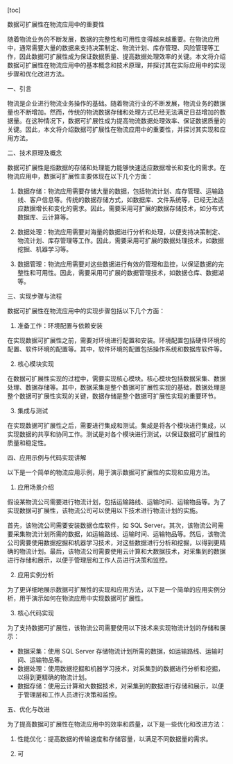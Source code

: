 
[toc]                    
                
                
数据可扩展性在物流应用中的重要性

随着物流业务的不断发展，数据的完整性和可用性变得越来越重要。在物流应用中，通常需要大量的数据来支持决策制定、物流计划、库存管理、风险管理等工作，因此数据可扩展性成为保证数据质量、提高数据处理效率的关键。本文将介绍数据可扩展性在物流应用中的基本概念和技术原理，并探讨其在实际应用中的实现步骤和优化改进方法。

一、引言

物流是企业进行物流业务操作的基础。随着物流行业的不断发展，物流业务的数据量也不断增加。然而，传统的物流数据存储和处理方式已经无法满足日益增加的数据量。在这种情况下，数据可扩展性成为提高物流数据处理效率、保证数据质量的关键。因此，本文将介绍数据可扩展性在物流应用中的重要性，并探讨其实现和应用方法。

二、技术原理及概念

数据可扩展性是指数据的存储和处理能力能够快速适应数据增长和变化的需求。在物流应用中，数据可扩展性主要体现在以下几个方面：

1. 数据存储：物流应用需要存储大量的数据，包括物流计划、库存管理、运输路线、客户信息等。传统的数据存储方式，如数据库、文件系统等，已经无法适应数据增长和变化的需求。因此，需要采用可扩展的数据存储技术，如分布式数据库、云计算等。

2. 数据处理：物流应用需要对海量的数据进行分析和处理，以便支持决策制定、物流计划、库存管理等工作。因此，需要采用可扩展的数据处理技术，如数据挖掘、机器学习等。

3. 数据管理：物流应用需要对这些数据进行有效的管理和监控，以保证数据的完整性和可用性。因此，需要采用可扩展的数据管理技术，如数据仓库、数据湖等。

三、实现步骤与流程

数据可扩展性在物流应用中的实现步骤包括以下几个方面：

1. 准备工作：环境配置与依赖安装

在实现数据可扩展性之前，需要对环境进行配置和安装。环境配置包括硬件环境的配置、软件环境的配置等。其中，软件环境的配置包括操作系统和数据库软件等。

2. 核心模块实现

在数据可扩展性实现的过程中，需要实现核心模块。核心模块包括数据采集、数据处理、数据存储等。其中，数据采集是整个数据可扩展性实现的基础，数据处理是整个数据可扩展性实现的关键，数据存储是整个数据可扩展性实现的重要环节。

3. 集成与测试

在实现数据可扩展性之后，需要进行集成和测试。集成是将各个模块进行集成，以实现数据的共享和协同工作。测试是对各个模块进行测试，以保证数据可扩展性的质量和稳定性。

四、应用示例与代码实现讲解

以下是一个简单的物流应用示例，用于演示数据可扩展性的实现和应用方法。

1. 应用场景介绍

假设某物流公司需要进行物流计划，包括运输路线、运输时间、运输物品等。为了实现数据可扩展性，该物流公司可以使用以下技术进行物流计划的实施。

首先，该物流公司需要安装数据仓库软件，如 SQL Server。其次，该物流公司需要采集物流计划所需的数据，如运输路线、运输时间、运输物品等。然后，该物流公司需要使用数据挖掘和机器学习技术，对这些数据进行分析和挖掘，以得到更精确的物流计划。最后，该物流公司需要使用云计算和大数据技术，对采集到的数据进行存储和展示，以便于管理层和工作人员进行决策和监控。

2. 应用实例分析

为了更详细地展示数据可扩展性的实现和应用方法，以下是一个简单的应用实例分析，用于演示如何在物流应用中实现数据可扩展性。

3. 核心代码实现

为了支持数据可扩展性，该物流公司需要使用以下技术来实现物流计划的存储和展示：

* 数据采集：使用 SQL Server 存储物流计划所需的数据，如运输路线、运输时间、运输物品等。
* 数据处理：使用数据挖掘和机器学习技术，对采集到的数据进行分析和挖掘，以得到更精确的物流计划。
* 数据存储：使用云计算和大数据技术，对采集到的数据进行存储和展示，以便于管理层和工作人员进行决策和监控。

五、优化与改进

为了提高数据可扩展性在物流应用中的效率和质量，以下是一些优化和改进方法：

1. 性能优化：提高数据的传输速度和存储容量，以满足不同数据量的需求。

2. 可

